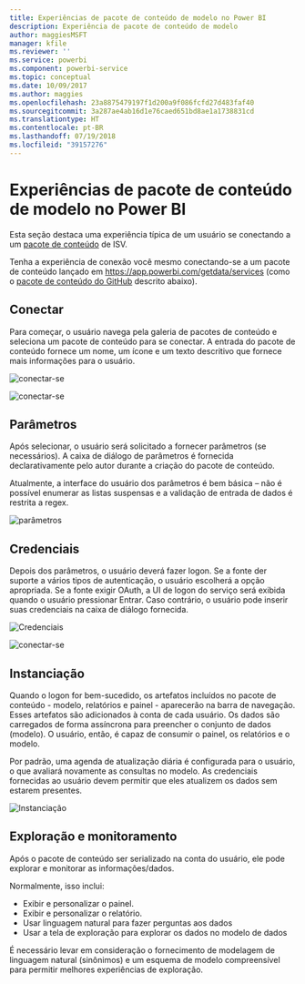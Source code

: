 ```yaml
---
title: Experiências de pacote de conteúdo de modelo no Power BI
description: Experiência de pacote de conteúdo de modelo
author: maggiesMSFT
manager: kfile
ms.reviewer: ''
ms.service: powerbi
ms.component: powerbi-service
ms.topic: conceptual
ms.date: 10/09/2017
ms.author: maggies
ms.openlocfilehash: 23a8875479197f1d200a9f086fcfd27d483faf40
ms.sourcegitcommit: 3a287ae4ab16d1e76caed651bd8ae1a1738831cd
ms.translationtype: HT
ms.contentlocale: pt-BR
ms.lasthandoff: 07/19/2018
ms.locfileid: "39157276"
---
```

# <a name="template-content-pack-experiences-in-power-bi"></a>Experiências de pacote de conteúdo de modelo no Power BI
Esta seção destaca uma experiência típica de um usuário se conectando a um [pacote de conteúdo](service-connect-to-services.md) de ISV.

Tenha a experiência de conexão você mesmo conectando-se a um pacote de conteúdo lançado em https://app.powerbi.com/getdata/services (como o [pacote de conteúdo do GitHub](https://app.powerbi.com/getdata/services/github) descrito abaixo).

## <a name="connect"></a>Conectar
Para começar, o usuário navega pela galeria de pacotes de conteúdo e seleciona um pacote de conteúdo para se conectar. A entrada do pacote de conteúdo fornece um nome, um ícone e um texto descritivo que fornece mais informações para o usuário.

![conectar-se](media/template-content-pack-experience/github_data.png)

![conectar-se](media/template-content-pack-experience/github_connect.png)

## <a name="parameters"></a>Parâmetros
Após selecionar, o usuário será solicitado a fornecer parâmetros (se necessários). A caixa de diálogo de parâmetros é fornecida declarativamente pelo autor durante a criação do pacote de conteúdo.

Atualmente, a interface do usuário dos parâmetros é bem básica – não é possível enumerar as listas suspensas e a validação de entrada de dados é restrita a regex.

![parâmetros](media/template-content-pack-experience/github_params.png)

## <a name="credentials"></a>Credenciais
Depois dos parâmetros, o usuário deverá fazer logon.  Se a fonte der suporte a vários tipos de autenticação, o usuário escolherá a opção apropriada. Se a fonte exigir OAuth, a UI de logon do serviço será exibida quando o usuário pressionar Entrar.  Caso contrário, o usuário pode inserir suas credenciais na caixa de diálogo fornecida.

![Credenciais](media/template-content-pack-experience/github_login.png)

![conectar-se](media/template-content-pack-experience/github_creds2.png)

## <a name="instantiation"></a>Instanciação
Quando o logon for bem-sucedido, os artefatos incluídos no pacote de conteúdo - modelo, relatórios e painel - aparecerão na barra de navegação.  Esses artefatos são adicionados à conta de cada usuário.  Os dados são carregados de forma assíncrona para preencher o conjunto de dados (modelo).  O usuário, então, é capaz de consumir o painel, os relatórios e o modelo.

Por padrão, uma agenda de atualização diária é configurada para o usuário, o que avaliará novamente as consultas no modelo.  As credenciais fornecidas ao usuário devem permitir que eles atualizem os dados sem estarem presentes.

![Instanciação](media/template-content-pack-experience/github_dashboard.png)

## <a name="exploration-and-monitoring"></a>Exploração e monitoramento
Após o pacote de conteúdo ser serializado na conta do usuário, ele pode explorar e monitorar as informações/dados.

Normalmente, isso inclui:

* Exibir e personalizar o painel.
* Exibir e personalizar o relatório.
* Usar linguagem natural para fazer perguntas aos dados
* Usar a tela de exploração para explorar os dados no modelo de dados

É necessário levar em consideração o fornecimento de modelagem de linguagem natural (sinônimos) e um esquema de modelo compreensível para permitir melhores experiências de exploração.

